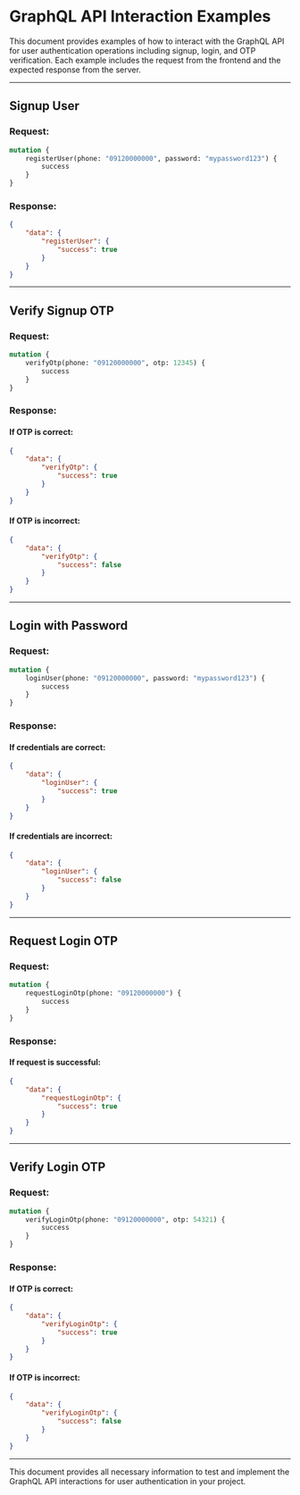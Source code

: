 
# GraphQL API Interaction Examples

This document provides examples of how to interact with the GraphQL API for user authentication operations including signup, login, and OTP verification. Each example includes the request from the frontend and the expected response from the server.

---

## Signup User

### Request:
```graphql
mutation {
    registerUser(phone: "09120000000", password: "mypassword123") {
        success
    }
}
```

### Response:
```json
{
    "data": {
        "registerUser": {
            "success": true
        }
    }
}
```

---

## Verify Signup OTP

### Request:
```graphql
mutation {
    verifyOtp(phone: "09120000000", otp: 12345) {
        success
    }
}
```

### Response:
#### If OTP is correct:
```json
{
    "data": {
        "verifyOtp": {
            "success": true
        }
    }
}
```

#### If OTP is incorrect:
```json
{
    "data": {
        "verifyOtp": {
            "success": false
        }
    }
}
```

---

## Login with Password

### Request:
```graphql
mutation {
    loginUser(phone: "09120000000", password: "mypassword123") {
        success
    }
}
```

### Response:
#### If credentials are correct:
```json
{
    "data": {
        "loginUser": {
            "success": true
        }
    }
}
```

#### If credentials are incorrect:
```json
{
    "data": {
        "loginUser": {
            "success": false
        }
    }
}
```

---

## Request Login OTP

### Request:
```graphql
mutation {
    requestLoginOtp(phone: "09120000000") {
        success
    }
}
```

### Response:
#### If request is successful:
```json
{
    "data": {
        "requestLoginOtp": {
            "success": true
        }
    }
}
```

---

## Verify Login OTP

### Request:
```graphql
mutation {
    verifyLoginOtp(phone: "09120000000", otp: 54321) {
        success
    }
}
```

### Response:
#### If OTP is correct:
```json
{
    "data": {
        "verifyLoginOtp": {
            "success": true
        }
    }
}
```

#### If OTP is incorrect:
```json
{
    "data": {
        "verifyLoginOtp": {
            "success": false
        }
    }
}
```

---

This document provides all necessary information to test and implement the GraphQL API interactions for user authentication in your project.
